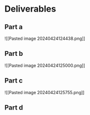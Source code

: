 # Deliverables

## Part a

![[Pasted image 20240424124438.png]]


## Part b

![[Pasted image 20240424125000.png]]

## Part c

![[Pasted image 20240424125755.png]]

## Part d

